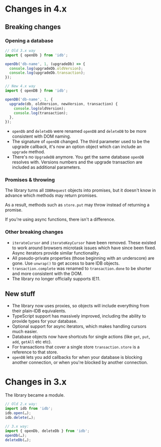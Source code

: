 # Changes in 4.x

## Breaking changes

### Opening a database

```js
// Old 3.x way
import { openDb } from 'idb';

openDb('db-name', 1, (upgradeDb) => {
  console.log(upgradeDb.oldVersion);
  console.log(upgradeDb.transaction);
});
```

```js
// New 4.x way
import { openDB } from 'idb';

openDB('db-name', 1, {
  upgrade(db, oldVersion, newVersion, transaction) {
    console.log(oldVersion);
    console.log(transaction);
  },
});
```

* `openDb` and `deleteDb` were renamed `openDB` and `deleteDB` to be more consistent with DOM naming.
* The signature of `openDB` changed. The third parameter used to be the upgrade callback, it's now an option object which can include an `upgrade` method.
* There's no `UpgradeDB` anymore. You get the same database `openDB` resolves with. Versions numbers and the upgrade transaction are included as additional parameters.

### Promises & throwing

The library turns all `IDBRequest` objects into promises, but it doesn't know in advance which methods may return promises.

As a result, methods such as `store.put` may throw instead of returning a promise.

If you're using async functions, there isn't a difference.

### Other breaking changes

* `iterateCursor` and `iterateKeyCursor` have been removed. These existed to work around browsers microtask issues which have since been fixed. Async iterators provide similar functionality.
* All pseudo-private properties (those beginning with an underscore) are gone. Use `unwrap()` to get access to bare IDB objects.
* `transaction.complete` was renamed to `transaction.done` to be shorter and more consistent with the DOM.
* The library no longer officially supports IE11.

## New stuff

* The library now uses proxies, so objects will include everything from their plain-IDB equivalents.
* TypeScript support has massively improved, including the ability to provide types for your database.
* Optional support for async iterators, which makes handling cursors much easier.
* Database objects now have shortcuts for single actions (like `get`, `put`, `add`, `getAll` etc etc).
* For transactions that cover a single store `transaction.store` is a reference to that store.
* `openDB` lets you add callbacks for when your database is blocking another connection, or when you're blocked by another connection.

# Changes in 3.x

The library became a module.

```js
// Old 2.x way:
import idb from 'idb';
idb.open(…);
idb.delete(…);

// 3.x way:
import { openDb, deleteDb } from 'idb';
openDb(…);
deleteDb(…);
```
